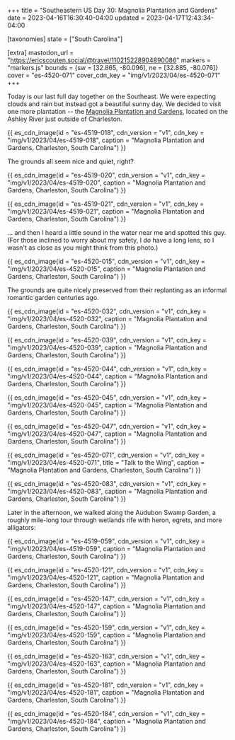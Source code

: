 +++
title = "Southeastern US Day 30: Magnolia Plantation and Gardens"
date = 2023-04-16T16:30:40-04:00
updated = 2023-04-17T12:43:34-04:00

[taxonomies]
state = ["South Carolina"]

[extra]
mastodon_url = "https://ericscouten.social/@travel/110215228904890086"
markers = "markers.js"
bounds = {sw = [32.865, -80.096], ne = [32.885, -80.076]}
cover = "es-4520-071"
cover_cdn_key = "img/v1/2023/04/es-4520-071"
+++

Today is our last full day together on the Southeast. We were expecting clouds and rain but instead got a beautiful sunny day. We decided to visit one more plantation -- the [Magnolia Plantation and Gardens](https://www.magnoliaplantation.com/), located on the Ashley River just outside of Charleston.

<!-- more -->

{{ es_cdn_image(id = "es-4519-018", cdn_version = "v1", cdn_key = "img/v1/2023/04/es-4519-018", caption = "Magnolia Plantation and Gardens, Charleston, South Carolina") }}

The grounds all seem nice and quiet, right?

{{ es_cdn_image(id = "es-4519-020", cdn_version = "v1", cdn_key = "img/v1/2023/04/es-4519-020", caption = "Magnolia Plantation and Gardens, Charleston, South Carolina") }}

{{ es_cdn_image(id = "es-4519-021", cdn_version = "v1", cdn_key = "img/v1/2023/04/es-4519-021", caption = "Magnolia Plantation and Gardens, Charleston, South Carolina") }}

... and then I heard a little sound in the water near me and spotted this guy. (For those inclined to worry about my safety, I _do_ have a long lens, so I wasn't as close as you might think from this photo.)

{{ es_cdn_image(id = "es-4520-015", cdn_version = "v1", cdn_key = "img/v1/2023/04/es-4520-015", caption = "Magnolia Plantation and Gardens, Charleston, South Carolina") }}

The grounds are quite nicely preserved from their replanting as an informal romantic garden centuries ago.

{{ es_cdn_image(id = "es-4520-032", cdn_version = "v1", cdn_key = "img/v1/2023/04/es-4520-032", caption = "Magnolia Plantation and Gardens, Charleston, South Carolina") }}

{{ es_cdn_image(id = "es-4520-039", cdn_version = "v1", cdn_key = "img/v1/2023/04/es-4520-039", caption = "Magnolia Plantation and Gardens, Charleston, South Carolina") }}

{{ es_cdn_image(id = "es-4520-044", cdn_version = "v1", cdn_key = "img/v1/2023/04/es-4520-044", caption = "Magnolia Plantation and Gardens, Charleston, South Carolina") }}

{{ es_cdn_image(id = "es-4520-045", cdn_version = "v1", cdn_key = "img/v1/2023/04/es-4520-045", caption = "Magnolia Plantation and Gardens, Charleston, South Carolina") }}

{{ es_cdn_image(id = "es-4520-047", cdn_version = "v1", cdn_key = "img/v1/2023/04/es-4520-047", caption = "Magnolia Plantation and Gardens, Charleston, South Carolina") }}

{{ es_cdn_image(id = "es-4520-071", cdn_version = "v1", cdn_key = "img/v1/2023/04/es-4520-071", title = "Talk to the Wing", caption = "Magnolia Plantation and Gardens, Charleston, South Carolina") }}

{{ es_cdn_image(id = "es-4520-083", cdn_version = "v1", cdn_key = "img/v1/2023/04/es-4520-083", caption = "Magnolia Plantation and Gardens, Charleston, South Carolina") }}

Later in the afternoon, we walked along the Audubon Swamp Garden, a roughly mile-long tour through wetlands rife with heron, egrets, and more alligators:

{{ es_cdn_image(id = "es-4519-059", cdn_version = "v1", cdn_key = "img/v1/2023/04/es-4519-059", caption = "Magnolia Plantation and Gardens, Charleston, South Carolina") }}

{{ es_cdn_image(id = "es-4520-121", cdn_version = "v1", cdn_key = "img/v1/2023/04/es-4520-121", caption = "Magnolia Plantation and Gardens, Charleston, South Carolina") }}

{{ es_cdn_image(id = "es-4520-147", cdn_version = "v1", cdn_key = "img/v1/2023/04/es-4520-147", caption = "Magnolia Plantation and Gardens, Charleston, South Carolina") }}

{{ es_cdn_image(id = "es-4520-159", cdn_version = "v1", cdn_key = "img/v1/2023/04/es-4520-159", caption = "Magnolia Plantation and Gardens, Charleston, South Carolina") }}

{{ es_cdn_image(id = "es-4520-163", cdn_version = "v1", cdn_key = "img/v1/2023/04/es-4520-163", caption = "Magnolia Plantation and Gardens, Charleston, South Carolina") }}

{{ es_cdn_image(id = "es-4520-181", cdn_version = "v1", cdn_key = "img/v1/2023/04/es-4520-181", caption = "Magnolia Plantation and Gardens, Charleston, South Carolina") }}

{{ es_cdn_image(id = "es-4520-184", cdn_version = "v1", cdn_key = "img/v1/2023/04/es-4520-184", caption = "Magnolia Plantation and Gardens, Charleston, South Carolina") }}
